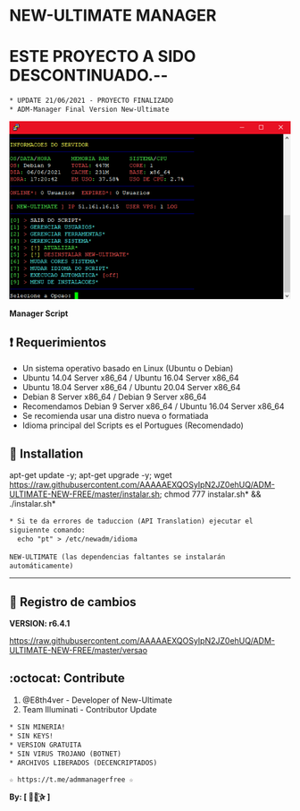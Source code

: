 ﻿# NEW-ULTIMATE MANAGER
# ESTE PROYECTO A SIDO DESCONTINUADO.--
```
* UPDATE 21/06/2021 - PROYECTO FINALIZADO
* ADM-Manager Final Version New-Ultimate
```
![logo](https://github.com/AAAAAEXQOSyIpN2JZ0ehUQ/ADM-ULTIMATE-NEW-FREE/blob/master/Imagenes/ADM_ULTIMATE_NEW_FREE.png)

**Manager Script**

## :heavy_exclamation_mark: Requerimientos

* Un sistema operativo basado en Linux (Ubuntu o Debian)
* Ubuntu 14.04 Server x86_64 / Ubuntu 16.04 Server x86_64
* Ubuntu 18.04 Server x86_64  / Ubuntu 20.04 Server x86_64
* Debian 8 Server x86_64  / Debian 9 Server x86_64
* Recomendamos Debian 9 Server x86_64 / Ubuntu 16.04 Server x86_64
* Se recomienda usar una distro nueva o formatiada
* Idioma principal del Scripts es el Portugues (Recomendado)

## :book: Installation

apt-get update -y; apt-get upgrade -y; wget https://raw.githubusercontent.com/AAAAAEXQOSyIpN2JZ0ehUQ/ADM-ULTIMATE-NEW-FREE/master/instalar.sh; chmod 777 instalar.sh* && ./instalar.sh*

```
* Si te da errores de taduccion (API Translation) ejecutar el siguiennte comando:  
  echo "pt" > /etc/newadm/idioma

NEW-ULTIMATE (las dependencias faltantes se instalarán automáticamente)
```
-------------------------------------------------------------------------------

## :scroll: Registro de cambios

**VERSION: r6.4.1**

https://raw.githubusercontent.com/AAAAAEXQOSyIpN2JZ0ehUQ/ADM-ULTIMATE-NEW-FREE/master/versao

## :octocat: Contribute

1. @E8th4ver - Developer of New-Ultimate
2. Team Illuminati - Contributor Update 

```
* SIN MINERIA! 
* SIN KEYS! 
* VERSION GRATUITA 
* SIN VIRUS TROJANO (BOTNET) 
* ARCHIVOS LIBERADOS (DECENCRIPTADOS)
```

```
☆ https://t.me/admmanagerfree ☆
```

**By: [  ⃘⃤꙰✰ ]**